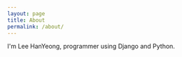 ```yaml
---
layout: page
title: About
permalink: /about/
---
```


I'm Lee HanYeong, programmer using Django and Python.
